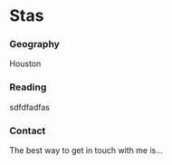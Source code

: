 # Stas

### Geography 

Houston

### Reading

sdfdfadfas

### Contact

The best way to get in touch with me is...
